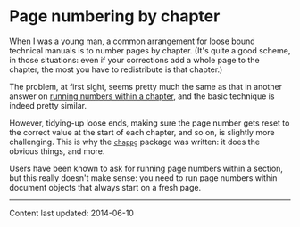 # Page numbering by chapter

When I was a young man, a common arrangement for loose bound technical
manuals is to number pages by chapter.  (It's quite a good scheme, in
those situations: even if your corrections add a whole page to the
chapter, the most you have to redistribute is that chapter.)

The problem, at first sight, seems pretty much the same as that in
another answer on
[running numbers within a chapter](./FAQ-running-nos.html),
and the basic technique is indeed pretty similar.

However, tidying-up loose ends, making sure the page number gets reset
to the correct value at the start of each chapter, and so on, is
slightly more challenging.  This is why the [`chappg`](http://ctan.org/pkg/chappg) package
was written: it does the obvious things, and more.

Users have been known to ask for running page numbers within a
section, but this really doesn't make sense: you need to run page
numbers within document objects that always start on a fresh page.


----

Content last updated: 2014-06-10
